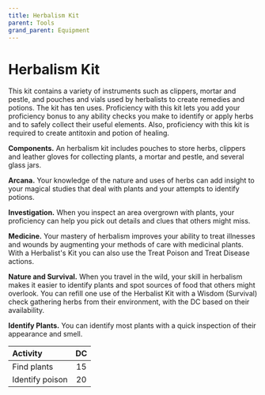 ```yaml
---
title: Herbalism Kit
parent: Tools
grand_parent: Equipment
---
```


# Herbalism Kit
This kit contains a variety of instruments such as clippers, mortar and pestle, and pouches and vials used by herbalists to create remedies and potions. The kit has ten uses. Proficiency with this kit lets you add your proficiency bonus to any ability checks you make to identify or apply herbs and to safely collect their useful elements. Also, proficiency with this kit is required to create antitoxin and potion of healing.

**Components.** An herbalism kit includes pouches to store herbs, clippers and leather gloves for collecting plants, a mortar and pestle, and several glass jars.

**Arcana.** Your knowledge of the nature and uses of herbs can add insight to your magical studies that deal with plants and your attempts to identify potions.

**Investigation.** When you inspect an area overgrown with plants, your proficiency can help you pick out details and clues that others might miss.

**Medicine.** Your mastery of herbalism improves your ability to treat illnesses and wounds by augmenting your methods of care with medicinal plants. With a Herbalist's Kit you can also use the Treat Poison and Treat Disease actions.

**Nature and Survival.** When you travel in the wild, your skill in herbalism makes it easier to identify plants and spot sources of food that others might overlook. You can refill one use of the Herbalist Kit with a Wisdom (Survival) check gathering herbs from their environment, with the DC based on their availability.

**Identify Plants.** You can identify most plants with a quick inspection of their appearance and smell.

| Activity | DC |
|:---------|:--:|
| Find plants | 15 |
| Identify poison | 20 |
